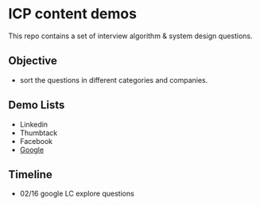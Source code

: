 # ICP content demos

This repo contains a set of interview algorithm & system design questions.

## Objective

- sort the questions in different categories and companies.

## Demo Lists

- Linkedin
- Thumbtack
- Facebook
- [Google](Google/index.html)

## Timeline
- 02/16 google LC explore questions
